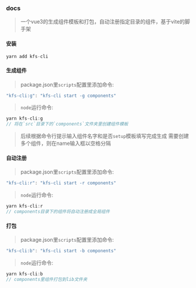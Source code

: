 ### docs

> 一个vue3的生成组件模板和打包，自动注册指定目录的组件，基于vite的脚手架

#### 安装
```ts
yarn add kfs-cli
```
#### 生成组件
> package.json里`scripts`配置里添加命令:

```ts
"kfs-cli:g": "kfs-cli start -g components"
```

> `node`运行命令:

```ts
yarn kfs-cli:g
// 将在`src`目录下的`components`文件夹里创建组件模板
```

> 后续根据命令行提示输入组件名字和是否`setup`模板填写完成生成
> 需要创建多个组件，则在name输入框以空格分隔

#### 自动注册
> package.json里`scripts`配置里添加命令:

```ts
"kfs-cli:r": "kfs-cli start -r components"
```

> `node`运行命令:

```ts
yarn kfs-cli:r
// components目录下的组件将自动注册成全局组件
```

#### 打包
> package.json里`scripts`配置里添加命令:

```ts
"kfs-cli:b": "kfs-cli start -b components"
```

> `node`运行命令:

```ts
yarn kfs-cli:b
// components里组件打包到lib文件夹
```
